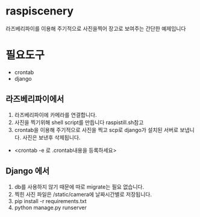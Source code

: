 # raspiscenery

라즈베리파이를 이용해 주기적으로 사진을찍어 장고로 보여주는 간단한 예제입니다 

필요도구
==
- crontab
- django

## 라즈베리파이에서
1. 라즈베리파이에 카메라를 연결합니다.
2. 사진을 찍기위해 shell script를 만듭니다
raspistill.sh참고
3. crontab을 이용해 주기적으로 사진을 찍고
scp로 django가 설치된 서버로 보냅니다. 사진은 보낸후 삭제됩니다.
 - <crontab -e  로 .crontab내용을 등록하세요>

## Django 에서 
1. db를 사용하지 않기 때문에 따로 migrate는 필요 없습니다.
2. 찍힌 사진 파일은 /static/camera에 날짜시간별로 저장됩니다.
3. pip install -r requirements.txt
4. python manage.py runserver

